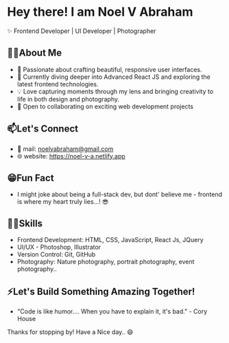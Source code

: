 # Hey there! I am Noel V Abraham

✨ Frontend Developer | UI Developer | Photographer


## 👨‍💻About Me

- 👀 Passionate about crafting beautiful, responsive user interfaces.
- 🌱 Currently diving deeper into Advanced React JS and exploring the latest frontend technologies.
- 💡 Love capturing moments through my lens and bringing creativity to life in both design and photography.
- 💝 Open to collaborating on exciting web development projects


## 📫Let's Connect

- 📧 mail: noelvabraham@gmail.com
- 🌐 website: https://noel-v-a.netlify.app


## 😁Fun Fact

- I might joke about being a full-stack dev, but dont' believe me - frontend is where my heart truly lies...! 😎


## 🤹‍♂️Skills

- Frontend Development: HTML, CSS, JavaScript, React Js, JQuery
- UI/UX - Photoshop, Illustrator
- Version Control: Git, GitHub
- Photography: Nature photography, portrait photography, event photography..


## ⚡Let's Build Something Amazing Together!

- "Code is like humor.... When you have to explain it, it's bad." - Cory House






Thanks for stopping by! Have a Nice day.. 😄
